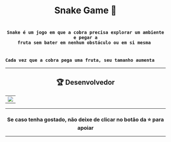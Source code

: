 # <p align="center"> Snake Game 🐍 </p> 

### <div align="center"><code> Snake é um jogo em que a cobra precisa explorar um ambiente e pegar a fruta sem bater em nenhum obstáculo ou em si mesma </code></div>
### <div alogn="center"><code> Cada vez que a cobra pega uma fruta, seu tamanho aumenta </code></div>
 

-------------------------------------------------------------------------------------------------------------------------------------------

## <p align="center"> 🏆 Desenvolvedor </p> 

<table align="center">
	<tr>
		<td>
            <a href="https://github.com/onlygr/spotify-clone/graphs/contributors">
              <img src="https://contrib.rocks/image?repo=onlygr/spotify-clone" />
            </a>
        </td>
	</tr>
</table>

----------------------------------------------------------

### <p align="center"> Se caso tenha gostado, não deixe de clicar no botão da ⭐ para apoiar </p>

----------------------------------------------------------
